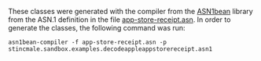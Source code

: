 These classes were generated with the compiler from the [ASN1bean](https://www.beanit.com/asn1/)
library from the ASN.1 definition in the file
[app-store-receipt.asn](https://github.com/stIncMale/sandbox-java/blob/master/examples/src/main/asn/stincmale/sandbox/examples/decodeappleappstorereceipt/app-store-receipt.asn).
In order to generate the classes, the following command was run:

```
asn1bean-compiler -f app-store-receipt.asn -p stincmale.sandbox.examples.decodeappleappstorereceipt.asn1
```
